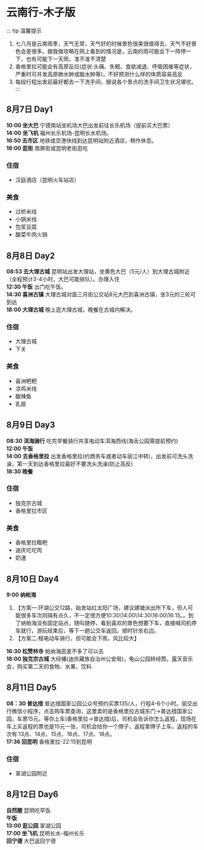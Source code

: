 # 云南行-木子版
::: tip 温馨提示  
 1. 七八月是云南雨季，天气无常，天气好的时候景色很美很值得去，天气不好景色会差很多。据我做攻略在网上看到的情况是，云南的雨可能会下一阵停一下，也有可能下一天雨，准不准不清楚
 2. 香格里拉可能会有高原反应(症状:头痛、失眠、食欲减退、呼吸困难等症状，严重时可并发高原肺水肿或脑水肿等)，不好预测什么样的体质容易高反
 3. 每段行程出发前最好都去一下洗手间，据说各个景点的洗手间卫生状况堪忧。
:::

## 8月7日 Day1
**10:00 坐大巴** 宁德南站坐机场大巴出发前往长乐机场（提前买大巴票）  
**14:00 坐飞机** 福州长乐机场-昆明长水机场。  
**16:50 去市区** 地铁或空港快线到达昆明站附近酒店，稍作休息。  
**18:00 逛街** 南屏街或昆明老街逛吃
### 住宿
- 汉庭酒店（昆明火车站店）
### 美食
- 过桥米线
- 小锅米线
- 包浆豆腐
- 酸菜牛肉火锅
## 8月8日 Day2
**08:53 去大理古城** 昆明站出发大理站，坐黄色大巴（5元/人）到大理古城附近（全程预计3-4小时，大巴可能排队）。办理入住  
**12:30 午饭** 出门吃午饭。  
**14:30 喜洲古镇** 大理古城对面三月街公交站8元大巴到喜洲古镇，坐3元的三轮可到达  
**18:00 大理古城** 晚上逛大理古城，晚餐在古城内解决。
### 住宿
- 大理古城
- 下关
### 美食
- 喜洲粑粑
- 凉鸡米线
- 酸辣鱼
- 乳扇
## 8月9日 Day3
**08:30 洱海骑行** 吃完早餐骑行共享电动车洱海西线(海舌公园需提前预约)  
**12:00 午饭**   
**14:00 去香格里拉** 出发香格里拉(约商务车或者动车丽江中转)，出发前可洗头洗澡，第一天到达香格里拉最好不要洗头洗澡(防止高反)   
**18:30 晚餐** 
### 住宿
- 独克宗古城
- 香格里拉市区
### 美食
- 香格里拉糌粑
- 迪庆坨坨肉
- 奶渣 
## 8月10日 Day4
**9:00 纳帕海**
1. 【方案一:环湖公交12路，始发站红太阳广场，建议建塘派出所下车，但人可能很多车次同隔有点久，不一定很方便10:30\14:00\14:30\16:00\16:15。。到了纳帕海没有固定站点，随叫随停，看到喜欢的景色想要下车，直接喊司机停车就行，游玩结束后，等下一趟公交车返回。顺时针坐右边。  
2. 【方案二:租电动车骑行，但可能会下雨，风比较大】  

**16:30 松赞林寺** 帕纳海逛差不多了可以去  
**18:00 独克宗古城** 大经幡(迪庆藏族自治州公安局)，龟山公园转经筒，露天音乐会，购买第二天的食物、水果、饮料
## 8月11日 Day5
**08：30 普达措** 普达措国家公园公众号预约买票135/人，行程4-6个小时。丽交出行微信小程序，点击购车票查询，这里卖的是香格里拉古城东门→普达措国家公园，车票15元。等你上车(香格里拉→普达措)后，司机会告诉你怎么返程，现场在车上买返程的票也是15元一张，司机会给你一个牌子，返程拿牌子上车。返程的车次有:13点、14点、15点、16点、17点、18点。  
**17:36 回昆明** 香格里拉-22:15到昆明
### 住宿
- 翠湖公园附近
## 8月12日 Day6
**自然醒** 昆明吃早饭  
**午饭**  
**13:00 逛公园** 翠湖公园  
**17:00 坐飞机** 昆明长水-福州长乐  
**回宁德** 大巴返回宁德